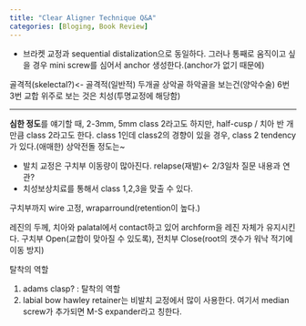 ```yaml
---
title: "Clear Aligner Technique Q&A"
categories: [Bloging, Book Review]
---
```


- 브라켓 교정과 sequential distalization으로 동일하다. 그러나 통째로 움직이고 싶을 경우 mini screw를 심어서 anchor 생성한다.(anchor가 없기 때문에)

골격적(skelectal?)<- 골격적(일반적)
두개골 상악골 하악골을 보는건(양악수술)
6번 3번 교합 위주로 보는 것은 치성(투명교정에 해당함)

---------------------------------------------------- 
**심한 정도**를 얘기할 때, 2-3mm, 5mm class 2라고도 하지만, half-cusp / 치아 반 개만큼 class 2라고도 한다.
class 1인데 class2의 경향이 있을 경우, class 2 tendency가 있다.(애매한) 상악전돌 정도는~

- 발치 교정은 구치부 이동량이 많아진다. relapse(재발)<- 2/3일차 질문 내용과 연관?
- 치성보상치료를 통해서 class 1,2,3을 맞출 수 있다. 

구치부까지 wire 고정, wraparround(retention이 높다.)

레진의 두께, 치아와 palatal에서 contact하고 있어 archform을 레진 자체가 유지시킨다.
구치부 Open(교합이 맞아질 수 있도록), 전치부 Close(root의 갯수가 워낙 적기에 이동 방지)

탈착의 역할
1. adams clasp? : 탈착의 역할
2. labial bow
hawley retainer는 비발치 교정에서 많이 사용한다. 여기서 median screw가 추가되면 M-S expander라고 칭한다.
